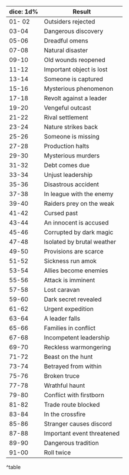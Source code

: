 
| dice: 1d%   | Result                     |
|--------|----------------------------|
| 01- 02 | Outsiders rejected         |
| 03-04 | Dangerous discovery        |
| 05-06 | Dreadful omens             |
| 07-08| Natural disaster           |
| 09-10 | Old wounds reopened        |
| 11-12 | Important object is lost   |
| 13-14  | Someone is captured        |
| 15-16  | Mysterious phenomenon      |
| 17-18  | Revolt against a leader    |
| 19-20  | Vengeful outcast           |
| 21-22  | Rival settlement           |
| 23-24  | Nature strikes back        |
| 25-26  | Someone is missing         |
| 27-28  | Production halts           |
| 29-30  | Mysterious murders         |
| 31-32  | Debt comes due             |
| 33-34  | Unjust leadership          |
| 35-36  | Disastrous accident        |
| 37-38  | In league with the enemy   |
| 39-40  | Raiders prey on the weak   |
| 41-42  | Cursed past                |
| 43-44  | An innocent is accused     |
| 45-46  | Corrupted by dark magic    |
| 47-48  | Isolated by brutal weather |
| 49-50  | Provisions are scarce      |
| 51-52  | Sickness run amok          |
| 53-54  | Allies become enemies      |
| 55-56  | Attack is imminent         |
| 57-58  | Lost caravan               |
| 59-60  | Dark secret revealed       |
| 61-62  | Urgent expedition          |
| 63-64  | A leader falls             |
| 65-66  | Families in conflict       |
| 67-68  | Incompetent leadership     |
| 69-70  | Reckless warmongering      |
| 71-72  | Beast on the hunt          |
| 73-74  | Betrayed from within       |
| 75-76  | Broken truce               |
| 77-78  | Wrathful haunt             |
| 79-80  | Conflict with firstborn    |
| 81-82  | Trade route blocked        |
| 83-84  | In the crossfire           |
| 85-86  | Stranger causes discord    |
| 87-88  | Important event threatened |
| 89-90  | Dangerous tradition        |
| 91-00  | Roll twice                 |
^table

